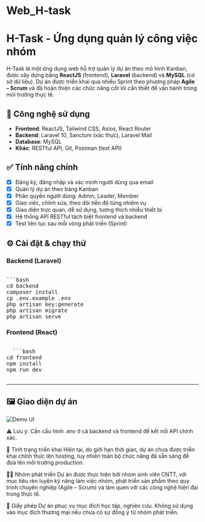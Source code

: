 ﻿# Web_H-task

# H-Task - Ứng dụng quản lý công việc nhóm

H-Task là một ứng dụng web hỗ trợ quản lý dự án theo mô hình Kanban, được xây dựng bằng **ReactJS** (frontend), **Laravel** (backend) và **MySQL** (cơ sở dữ liệu). Dự án được triển khai qua nhiều Sprint theo phương pháp **Agile – Scrum** và đã hoàn thiện các chức năng cốt lõi cần thiết để vận hành trong môi trường thực tế.

## 🔧 Công nghệ sử dụng

- **Frontend**: ReactJS, Tailwind CSS, Axios, React Router
- **Backend**: Laravel 10, Sanctum (xác thực), Laravel Mail
- **Database**: MySQL
- **Khác**: RESTful API, Git, Postman (test API)

## ✅ Tính năng chính

- [x] Đăng ký, đăng nhập và xác minh người dùng qua email
- [x] Quản lý dự án theo bảng Kanban
- [x] Phân quyền người dùng: Admin, Leader, Member
- [x] Giao việc, chỉnh sửa, theo dõi tiến độ từng nhiệm vụ
- [x] Giao diện trực quan, dễ sử dụng, tương thích nhiều thiết bị
- [x] Hệ thống API RESTful tách biệt frontend và backend
- [x] Test liên tục sau mỗi vòng phát triển (Sprint)

## ⚙️ Cài đặt & chạy thử

### Backend (Laravel)
<pre> 
```bash
cd backend
composer install
cp .env.example .env
php artisan key:generate
php artisan migrate
php artisan serve
</pre>


### Frontend (React)

<pre> 
  ```bash
cd frontend
npm install
npm run dev
 </pre>



 ---

## 🖼️ Giao diện dự án

![Demo UI](./assets/dashboard.png)


⚠️ Lưu ý: Cần cấu hình .env ở cả backend và frontend để kết nối API chính xác.

🚧 Tình trạng triển khai
Hiện tại, do giới hạn thời gian, dự án chưa được triển khai chính thức lên hosting, tuy nhiên toàn bộ chức năng đã sẵn sàng để đưa lên môi trường production.

👨‍💻 Nhóm phát triển
Dự án được thực hiện bởi nhóm sinh viên CNTT, với mục tiêu rèn luyện kỹ năng làm việc nhóm, phát triển sản phẩm theo quy trình chuyên nghiệp (Agile – Scrum) và làm quen với các công nghệ hiện đại trong thực tế.

📄 Giấy phép
Dự án phục vụ mục đích học tập, nghiên cứu. Không sử dụng vào mục đích thương mại nếu chưa có sự đồng ý từ nhóm phát triển.
